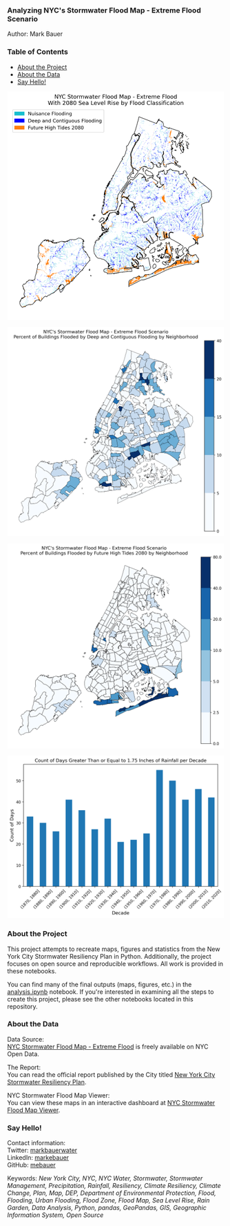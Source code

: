 ### Analyzing NYC's Stormwater Flood Map - Extreme Flood Scenario
Author: Mark Bauer

### Table of Contents
* [About the Project](#About-the-Project)
* [About the Data](#About-the-Data)
* [Say Hello!](#Say-Hello)

![cover-map](figures/cover-map.png)

![deep-flood-buildings-perc](figures/deep-flood-buildings-perc.png)

![high-tide-buildings-perc](figures/high-tide-buildings-perc.png)

![precip-cover-map](figures/precip-cover-photo.png)

### About the Project 
This project attempts to recreate maps, figures and statistics from the New York City Stormwater Resiliency Plan in Python. Additionally, the project focuses on open source and reproducible workflows. All work is provided in these notebooks.

You can find many of the final outputs (maps, figures, etc.) in the [analysis.ipynb](https://github.com/mebauer/nyc-stormwater-map-analysis/blob/main/analysis.ipynb) notebook. If you're interested in examining all the steps to create this project, please see the other notebooks located in this repository.

### About the Data

Data Source:  
[NYC Stormwater Flood Map - Extreme Flood](https://data.cityofnewyork.us/City-Government/NYC-Stormwater-Flood-Map-Extreme-Flood/w8eg-8ha6) is freely available on NYC Open Data. 

The Report:  
You can read the official report published by the City titled [New York City Stormwater Resiliency Plan](https://www1.nyc.gov/assets/orr/pdf/publications/stormwater-resiliency-plan.pdf).

NYC Stormwater Flood Map Viewer:  
You can view these maps in an interactive dashboard at [NYC Stormwater Flood Map Viewer](https://experience.arcgis.com/experience/6f4cc60710dc433585790cd2b4b5dd0e).

### Say Hello!
Contact information:  
Twitter: [markbauerwater](https://twitter.com/markbauerwater)  
LinkedIn: [markebauer](https://www.linkedin.com/in/markebauer/)  
GitHub: [mebauer](https://github.com/mebauer)

Keywords: *New York City, NYC, NYC Water, Stormwater, Stormwater Management, Precipitation, Rainfall, Resiliency, Climate Resiliency, Climate Change, Plan, Map, DEP, Department of Environmental Protection, Flood, Flooding, Urban Flooding, Flood Zone, Flood Map, Sea Level Rise, Rain Garden, Data Analysis, Python, pandas, GeoPandas, GIS, Geographic Information System, Open Source*